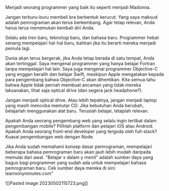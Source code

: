 Menjadi seorang programmer yang baik itu seperti menjadi Madonna.

Jangan terburu-buru membeli bra berbentuk kerucut. Yang saya maksud adalah
pemrograman akan terus berkembang. Agar tetap relevan, Anda harus terus
menemukan kembali diri Anda.

Selalu ada tren baru, teknologi baru, dan bahasa baru. Programmer hebat
senang mempelajari hal-hal baru, bahkan jika itu berarti mereka menjadi
pemula lagi.

Dunia akan terus bergerak, jika Anda tetap berada di satu tempat, Anda akan tertinggal.
Saya mengenal programmer yang hanya belajar Fortran tanpa mempelajari hal lain.
Saya juga mengenal programmer Objective-C yang enggan beralih dan belajar Swift, meskipun Apple mengatakan kepada para pengembang bahwa Objective-C akan dihentikan.
Kita semua tahu bahwa Apple tidak pernah membuat ancaman yang tidak mereka laksanakan, lihat saja optical drive (dan segera jack headphone?).

Jangan menjadi optical drive. Atau lebih tepatnya, jangan menjadi laptop yang masih mencoba
memutar CD. Jika kebutuhan Anda berubah, belajarlah menggunakan alat baru. Teruslah belajar, tetaplah relevan.

Apakah Anda seorang pengembang web yang selalu ingin terlibat dalam pengembangan mobile?
Pilihlah platform dan pelajari iOS atau Android. Apakah Anda seorang front-end developer
yang tergoda oleh full-stack? Kuasai pengembangan web dengan Node. 

Jika Anda sudah memahami konsep dasar pemrograman, mempelajari beberapa bahasa pemrograman baru akan jauh lebih mudah daripada memulai dari awal. "Belajar x dalam y menit" adalah sumber daya yang bagus bagi programmer yang sudah ada untuk mempelajari bahasa pemrograman baru. Cek sumber daya mereka di sini: learnxinyminutes.com"

![[Pasted image 20230502115723.png]]